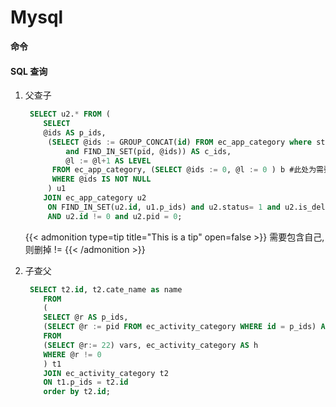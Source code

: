 # Mysql

**命令**


#### **SQL** 查询
1. 父查子  
   ```SQL
    SELECT u2.* FROM (
       SELECT
       @ids AS p_ids,
        (SELECT @ids := GROUP_CONCAT(id) FROM ec_app_category where status= 1 and is_del = 0
            and FIND_IN_SET(pid, @ids)) AS c_ids,
            @l := @l+1 AS LEVEL
         FROM ec_app_category, (SELECT @ids := 0, @l := 0 ) b #此处为需要传递的父类id.
         WHERE @ids IS NOT NULL
        ) u1
       JOIN ec_app_category u2
        ON FIND_IN_SET(u2.id, u1.p_ids) and u2.status= 1 and u2.is_del = 0
        AND u2.id != 0 and u2.pid = 0;
    ```
    {{< admonition type=tip title="This is a tip" open=false >}}
     需要包含自己, 则删掉 !=
    {{< /admonition >}}

1. 子查父
    ```SQL
     SELECT t2.id, t2.cate_name as name
        FROM
        (
        SELECT @r AS p_ids,
        (SELECT @r := pid FROM ec_activity_category WHERE id = p_ids) AS pid
        FROM
        (SELECT @r:= 22) vars, ec_activity_category AS h
        WHERE @r != 0
        ) t1
        JOIN ec_activity_category t2
        ON t1.p_ids = t2.id
        order by t2.id;
    ```

